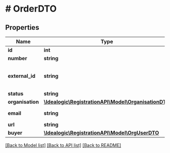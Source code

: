 # # OrderDTO

## Properties

Name | Type | Description | Notes
------------ | ------------- | ------------- | -------------
**id** | **int** |  | [optional]
**number** | **string** |  |
**external_id** | **string** | Foreign key to external order module | [optional]
**status** | **string** |  | [optional]
**organisation** | [**\Idealogic\RegistrationAPI\Model\OrganisationDTO**](OrganisationDTO.md) |  | [optional]
**email** | **string** | Email of the buyer. | [optional]
**url** | **string** |  | [optional]
**buyer** | [**\Idealogic\RegistrationAPI\Model\OrgUserDTO**](OrgUserDTO.md) |  | [optional]

[[Back to Model list]](../../README.md#models) [[Back to API list]](../../README.md#endpoints) [[Back to README]](../../README.md)

